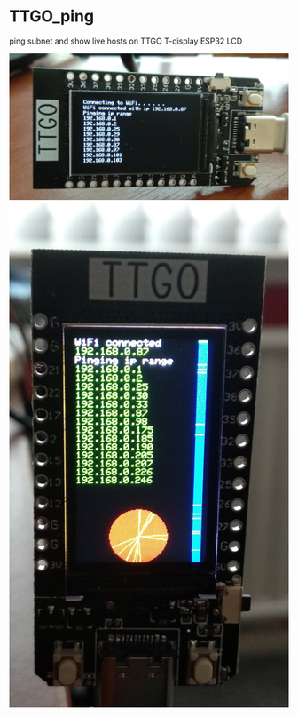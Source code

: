 # TTGO_ping 

ping subnet and show live hosts on TTGO T-display ESP32 LCD

![](https://github.com/mikerr/TTGO_ping/blob/main/IMG_20210425_144122.jpg?v=4&s=200)
![](https://github.com/mikerr/TTGO_ping/blob/main/IMG_20210425_200152.jpg?v=4&s=200)
